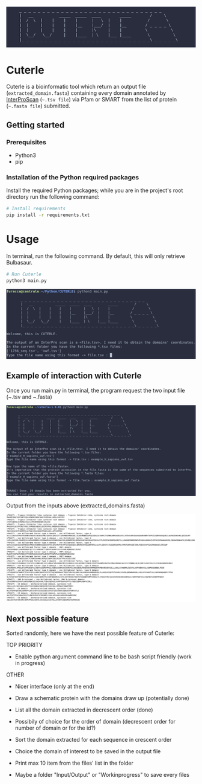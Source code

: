 <p align="center"><img src="https://github.com/furacca/cuterle/blob/fa5164fc5c15afe030452a95985a0bebce8e6c9e/screenshots/00_logo.png"></p>

# Cuterle
Cuterle is a bioinformatic tool which return an output file (`extracted_domain.fasta`) containing every domain annotated by [InterProScan](https://www.ebi.ac.uk/interpro/) (`~.tsv file`) via Pfam or SMART from the list of protein (`~.fasta file`) submitted.

## Getting started

### Prerequisites

- Python3
- pip

### Installation of the Python required packages

Install the required Python packages; while you are in the project's root directory run the following command:

```bash
# Install requirements
pip install -r requirements.txt
```

# Usage

In terminal, run the following command. By default, this will only retrieve Bulbasaur.

```bash
# Run Cuterle
python3 main.py
```

![](./screenshots/main_home.png)

## Example of interaction with Cuterle

Once you run main.py in terminal, the program request the two input file (~.tsv and ~.fasta)

![](./screenshots/example_input-output.png)

Output from the inputs above (extracted_domains.fasta)

![](./screenshots/example_output_file.png)


## Next possible feature
Sorted randomly, here we have the next possible feature of Cuterle:

TOP PRIORITY
- Enable python argument command line to be bash script friendly (work in progress)

OTHER

- Nicer interface (only at the end)
- Draw a schematic protein with the domains draw up (potentially done)
- List all the domain extracted in decrescent order (done)
- Possibily of choice for the order of domain (decrescent order for number of domain or for the id?)
- Sort the domain extracted for each sequence in crescent order
- Choice the domain of interest to be saved in the output file
- Print max 10 item from the files' list in the folder

- Maybe a folder "Input/Output" or "Workinprogress" to save every files

